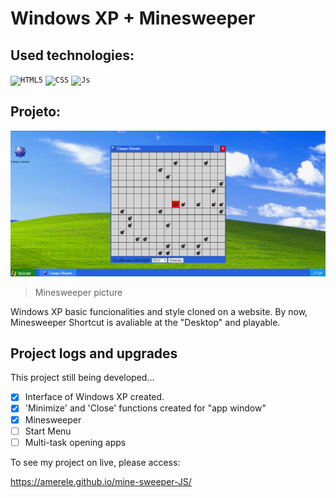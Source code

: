 # Windows XP + Minesweeper



## Used technologies:
<code><img src="https://img.shields.io/badge/HTML5-E34F26?style=for-the-badge&logo=html5&logoColor=white" alt="HTML5"/></code>
<code><img height="32" src="https://img.shields.io/badge/CSS3-1572B6?style=for-the-badge&logo=css3&logoColor=white" alt="CSS"/></code>
<code><img height="32" src="https://img.shields.io/badge/JavaScript-F7DF1E?style=for-the-badge&logo=javascript&logoColor=black" alt="Js"/></code>

## Projeto:
<img src="media/Minesweeper-example.png" alt="Minesweeper-example-image">

>Minesweeper picture

Windows XP basic funcionalities and style cloned on a website.
By now, Minesweeper Shortcut is avaliable at the "Desktop" and playable.

## Project logs and upgrades

This project still being developed...

- [x] Interface of Windows XP created.
- [x] 'Minimize' and 'Close' functions created for "app window"
- [x] Minesweeper
- [ ] Start Menu
- [ ] Multi-task opening apps

To see my project on live, please access:

https://amerele.github.io/mine-sweeper-JS/

